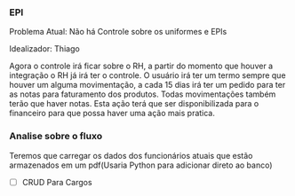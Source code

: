 
### EPI

Problema Atual: Não há Controle sobre os uniformes e EPIs

Idealizador: Thiago

Agora o controle irá ficar sobre o RH, a partir do momento que houver a integração o RH já irá ter o controle.
O usuário irá ter um termo sempre que houver um alguma movimentação, a cada 15 dias irá ter um pedido para ter as notas para faturamento dos produtos. Todas movimentações também terão que haver notas.
Esta ação terá que ser disponibilizada para o financeiro para que possa haver uma ação mais pratica.

### Analise sobre o fluxo

Teremos que carregar os dados dos funcionários atuais  que estão armazenados em um pdf(Usaria Python para adicionar direto ao banco)

- [ ] CRUD Para Cargos



